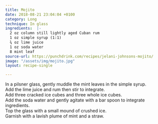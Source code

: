 ```yaml
---
title: Mojito
date: 2018-08-21 23:04:04 +0100
category: Long
technique: In glass
ingredients:  |-
  2 oz column still lightly aged Cuban rum
  1 oz simple syrup (1:1)
  ¾ oz lime juice
  1 oz soda water
  8 mint leaf
source-url: https://punchdrink.com/recipes/jelani-johnsons-mojito/
image: "/assets/img/mojito.jpg"
layout: recipe-single

---
```

In a pilsner glass, gently muddle the mint leaves in the simple syrup.  
Add the lime juice and rum then stir to integrate.  
Add three cracked ice cubes and three whole ice cubes.  
Add the soda water and gently agitate with a bar spoon to integrate ingredients.  
Top the glass with a small mound of crushed ice.  
Garnish with a lavish plume of mint and a straw.
